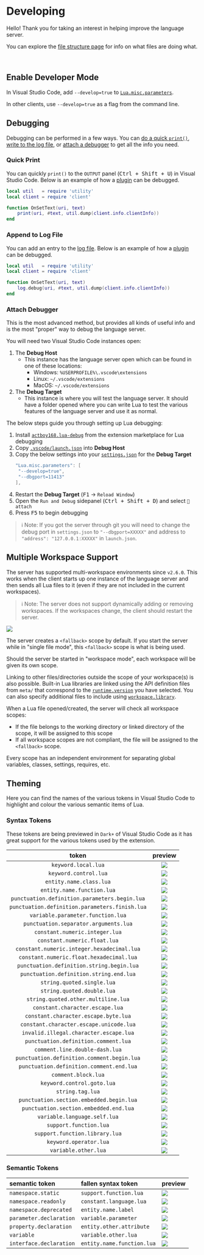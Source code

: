 # Developing
Hello! Thank you for taking an interest in helping improve the language server.

You can explore the [file structure page](https://github.com/sumneko/lua-language-server/wiki/File-Structure) for info on what files are doing what.

<br>

## Enable Developer Mode
In Visual Studio Code, add `--develop=true` to [`Lua.misc.parameters`](https://github.com/sumneko/lua-language-server/wiki/Settings#miscparameters).

In other clients, use `--develop=true` as a flag from the command line.

## Debugging
Debugging can be performed in a few ways. You can [do a quick `print()`](#quick-print), [write to the log file](#append-to-log-file), or [attach a debugger](#attach-debugger) to get all the info you need.

### Quick Print
You can quickly `print()` to the `OUTPUT` panel (<kbd>Ctrl + Shift + U</kbd>) in Visual Studio Code. Below is an example of how a [plugin](https://github.com/sumneko/lua-language-server/wiki/Plugins) can be debugged.

<!-- outputPanel.png -->

```lua
local util   = require 'utility'
local client = require 'client'

function OnSetText(uri, text)
    print(uri, #text, util.dump(client.info.clientInfo))
end
```

### Append to Log File
You can add an entry to the [log file](https://github.com/sumneko/lua-language-server/wiki/FAQ#where-can-i-find-the-log-file). Below is an example of how a [plugin](https://github.com/sumneko/lua-language-server/wiki/Plugins) can be debugged.

```lua
local util   = require 'utility'
local client = require 'client'

function OnSetText(uri, text)
    log.debug(uri, #text, util.dump(client.info.clientInfo))
end
```

### Attach Debugger
This is the most advanced method, but provides all kinds of useful info and is the most "proper" way to debug the language server.

You will need two Visual Studio Code instances open:
1. The **Debug Host**
    - This instance has the language server open which can be found in one of these locations:
      - Windows: `%USERPROFILE%\.vscode\extensions`
      - Linux: `~/.vscode/extensions`
      - MacOS: `~/.vscode/extensions`
2. The **Debug Target**
    - This instance is where you will test the language server. It should have a folder opened where you can write Lua to test the various features of the language server and use it as normal.

The below steps guide you through setting up Lua debugging:

1. Install [`actboy168.lua-debug`](https://marketplace.visualstudio.com/items?itemName=actboy168.lua-debug) from the extension marketplace for Lua debugging
2. Copy [`.vscode/launch.json`](https://github.com/sumneko/lua-language-server/blob/master/.vscode/launch.json) into **Debug Host**
3. Copy the below settings into your [`settings.json`](https://code.visualstudio.com/docs/getstarted/settings#_settingsjson) for the **Debug Target**
   ```lua
   "Lua.misc.parameters": [
    "--develop=true",
    "--dbgport=11413"
   ],
   ```
4. Restart the **Debug Target** (<kbd>F1</kbd> -> `Reload Window`)
5. Open the `Run and Debug` sidepanel (<kbd>Ctrl + Shift + D</kbd>) and select `🍄 attach`
6. Press <kbd>F5</kbd> to begin debugging

> ℹ️ Note: If you got the server through git you will need to change the debug port in `settings.json` to `"--dbgport=XXXXX"` and address to `"address": "127.0.0.1:XXXXX"` in `launch.json`.


## Multiple Workspace Support
The server has supported multi-workspace environments since `v2.6.0`. This works when the client starts up one instance of the language server and then sends all Lua files to it (even if they are not included in the current workspaces).

> ℹ️ Note: The server does not support dynamically adding or removing workspaces. If the workspaces change, the client should restart the server.

![](https://github.com/sumneko/vscode-lua/raw/master/images/wiki-workspace.png)

The server creates a `<fallback>` scope by default. If you start the server while in "single file mode", this `<fallback>` scope is what is being used.

Should the server be started in "workspace mode", each workspace will be given its own scope.

Linking to other files/directories outside the scope of your workspace(s) is also possible. Built-in Lua libraries are linked using the API definition files from `meta/` that correspond to the [`runtime.version`](https://github.com/sumneko/lua-language-server/wiki/Settings#runtimeversion) you have selected. You can also specify additional files to include using [`workspace.library`](https://github.com/sumneko/lua-language-server/wiki/Settings#workspacelibrary).

When a Lua file opened/created, the server will check all workspace scopes:

- If the file belongs to the working directory or linked directory of the scope, it will be assigned to this scope
- If all workspace scopes are not compliant, the file will be assigned to the `<fallback>` scope.

Every scope has an independent environment for separating global variables, classes, settings, requires, etc.


## Theming
Here you can find the names of the various tokens in Visual Studio Code to highlight and colour the various semantic items of Lua.

### Syntax Tokens
These tokens are being previewed in `Dark+` of Visual Studio Code as it has great support for the various tokens used by the extension.

|                     token                      |                                                            preview                                                             |
| :--------------------------------------------: | :----------------------------------------------------------------------------------------------------------------------------: |
|              `keyword.local.lua`               |              ![](https://github.com/sumneko/vscode-lua/blob/master/images/tokens/keyword.local.lua.jpg?raw=true)               |
|             `keyword.control.lua`              |             ![](https://github.com/sumneko/vscode-lua/blob/master/images/tokens/keyword.control.lua.jpg?raw=true)              |
|            `entity.name.class.lua`             |            ![](https://github.com/sumneko/vscode-lua/blob/master/images/tokens/entity.name.class.lua.jpg?raw=true)             |
|           `entity.name.function.lua`           |           ![](https://github.com/sumneko/vscode-lua/blob/master/images/tokens/entity.name.function.lua.jpg?raw=true)           |
| `punctuation.definition.parameters.begin.lua`  | ![](https://github.com/sumneko/vscode-lua/blob/master/images/tokens/punctuation.definition.parameters.begin.lua.jpg?raw=true)  |
| `punctuation.definition.parameters.finish.lua` | ![](https://github.com/sumneko/vscode-lua/blob/master/images/tokens/punctuation.definition.parameters.finish.lua.jpg?raw=true) |
|       `variable.parameter.function.lua`        |       ![](https://github.com/sumneko/vscode-lua/blob/master/images/tokens/variable.parameter.function.lua.jpg?raw=true)        |
|     `punctuation.separator.arguments.lua`      |     ![](https://github.com/sumneko/vscode-lua/blob/master/images/tokens/punctuation.separator.arguments.lua.jpg?raw=true)      |
|         `constant.numeric.integer.lua`         |         ![](https://github.com/sumneko/vscode-lua/blob/master/images/tokens/constant.numeric.integer.lua.jpg?raw=true)         |
|          `constant.numeric.float.lua`          |          ![](https://github.com/sumneko/vscode-lua/blob/master/images/tokens/constant.numeric.float.lua.jpg?raw=true)          |
|   `constant.numeric.integer.hexadecimal.lua`   |   ![](https://github.com/sumneko/vscode-lua/blob/master/images/tokens/constant.numeric.integer.hexadecimal.lua.jpg?raw=true)   |
|    `constant.numeric.float.hexadecimal.lua`    |    ![](https://github.com/sumneko/vscode-lua/blob/master/images/tokens/constant.numeric.float.hexadecimal.lua.jpg?raw=true)    |
|   `punctuation.definition.string.begin.lua`    |   ![](https://github.com/sumneko/vscode-lua/blob/master/images/tokens/punctuation.definition.string.begin.lua.jpg?raw=true)    |
|    `punctuation.definition.string.end.lua`     |    ![](https://github.com/sumneko/vscode-lua/blob/master/images/tokens/punctuation.definition.string.end.lua.jpg?raw=true)     |
|           `string.quoted.single.lua`           |           ![](https://github.com/sumneko/vscode-lua/blob/master/images/tokens/string.quoted.single.lua.jpg?raw=true)           |
|           `string.quoted.double.lua`           |           ![](https://github.com/sumneko/vscode-lua/blob/master/images/tokens/string.quoted.double.lua.jpg?raw=true)           |
|      `string.quoted.other.multiline.lua`       |      ![](https://github.com/sumneko/vscode-lua/blob/master/images/tokens/string.quoted.other.multiline.lua.jpg?raw=true)       |
|        `constant.character.escape.lua`         |        ![](https://github.com/sumneko/vscode-lua/blob/master/images/tokens/constant.character.escape.lua.jpg?raw=true)         |
|      `constant.character.escape.byte.lua`      |      ![](https://github.com/sumneko/vscode-lua/blob/master/images/tokens/constant.character.escape.byte.lua.jpg?raw=true)      |
|    `constant.character.escape.unicode.lua`     |    ![](https://github.com/sumneko/vscode-lua/blob/master/images/tokens/constant.character.escape.unicode.lua.jpg?raw=true)     |
|     `invalid.illegal.character.escape.lua`     |     ![](https://github.com/sumneko/vscode-lua/blob/master/images/tokens/invalid.illegal.character.escape.lua.jpg?raw=true)     |
|      `punctuation.definition.comment.lua`      |      ![](https://github.com/sumneko/vscode-lua/blob/master/images/tokens/punctuation.definition.comment.lua.jpg?raw=true)      |
|         `comment.line.double-dash.lua`         |         ![](https://github.com/sumneko/vscode-lua/blob/master/images/tokens/comment.line.double-dash.lua.jpg?raw=true)         |
|   `punctuation.definition.comment.begin.lua`   |   ![](https://github.com/sumneko/vscode-lua/blob/master/images/tokens/punctuation.definition.comment.begin.lua.jpg?raw=true)   |
|    `punctuation.definition.comment.end.lua`    |    ![](https://github.com/sumneko/vscode-lua/blob/master/images/tokens/punctuation.definition.comment.end.lua.jpg?raw=true)    |
|              `comment.block.lua`               |              ![](https://github.com/sumneko/vscode-lua/blob/master/images/tokens/comment.block.lua.jpg?raw=true)               |
|           `keyword.control.goto.lua`           |           ![](https://github.com/sumneko/vscode-lua/blob/master/images/tokens/keyword.control.goto.lua.jpg?raw=true)           |
|                `string.tag.lua`                |                ![](https://github.com/sumneko/vscode-lua/blob/master/images/tokens/string.tag.lua.jpg?raw=true)                |
|    `punctuation.section.embedded.begin.lua`    |    ![](https://github.com/sumneko/vscode-lua/blob/master/images/tokens/punctuation.section.embedded.begin.lua.jpg?raw=true)    |
|     `punctuation.section.embedded.end.lua`     |     ![](https://github.com/sumneko/vscode-lua/blob/master/images/tokens/punctuation.section.embedded.end.lua.jpg?raw=true)     |
|          `variable.language.self.lua`          |          ![](https://github.com/sumneko/vscode-lua/blob/master/images/tokens/variable.language.self.lua.jpg?raw=true)          |
|             `support.function.lua`             |             ![](https://github.com/sumneko/vscode-lua/blob/master/images/tokens/support.function.lua.jpg?raw=true)             |
|         `support.function.library.lua`         |         ![](https://github.com/sumneko/vscode-lua/blob/master/images/tokens/support.function.library.lua.jpg?raw=true)         |
|             `keyword.operator.lua`             |             ![](https://github.com/sumneko/vscode-lua/blob/master/images/tokens/keyword.operator.lua.jpg?raw=true)             |
|              `variable.other.lua`              |              ![](https://github.com/sumneko/vscode-lua/blob/master/images/tokens/variable.other.lua.jpg?raw=true)              |

### Semantic Tokens

| semantic token          | fallen syntax token        | preview                                                                                                 |
| :---------------------- | :------------------------- | :------------------------------------------------------------------------------------------------------ |
| `namespace.static`      | `support.function.lua`     | ![](https://github.com/sumneko/vscode-lua/blob/master/images/tokens/namespace.static.jpg?raw=true)      |
| `namespace.readonly`    | `constant.language.lua`    | ![](https://github.com/sumneko/vscode-lua/blob/master/images/tokens/namespace.readonly.jpg?raw=true)    |
| `namespace.deprecated`  | `entity.name.label`        | ![](https://github.com/sumneko/vscode-lua/blob/master/images/tokens/namespace.deprecated.jpg?raw=true)  |
| `parameter.declaration` | `variable.parameter`       | ![](https://github.com/sumneko/vscode-lua/blob/master/images/tokens/parameter.declaration.jpg?raw=true) |
| `property.declaration`  | `entity.other.attribute`   | ![](https://github.com/sumneko/vscode-lua/blob/master/images/tokens/property.declaration.jpg?raw=true)  |
| `variable`              | `variable.other.lua`       | ![](https://github.com/sumneko/vscode-lua/blob/master/images/tokens/variable.jpg?raw=true)              |
| `interface.declaration` | `entity.name.function.lua` | ![](https://github.com/sumneko/vscode-lua/blob/master/images/tokens/interface.declaration.jpg?raw=true) |
